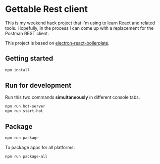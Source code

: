 # Gettable Rest client

This is my weekend hack project that I'm using to learn React and related tools.
Hopefully, in the process I can come up with a replacement for the Postman REST client.

This project is based on [electron-react-boilerplate](https://github.com/chentsulin/electron-react-boilerplate).

## Getting started

```sh
npm install
```

## Run for development

Run this two commands __simultaneously__ in different console tabs.

```sh
npm run hot-server
npm run start-hot
```


## Package

```sh
npm run package
```

To package apps for all platforms:

```sh
npm run package-all
```
